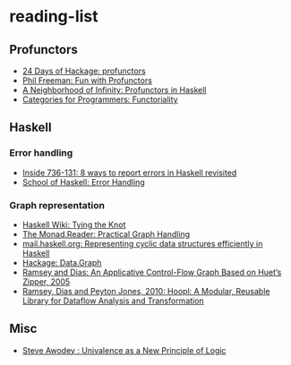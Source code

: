 # reading-list

## Profunctors
* [24 Days of Hackage: profunctors](https://ocharles.org.uk/blog/guest-posts/2013-12-22-24-days-of-hackage-profunctors.html)
* [Phil Freeman: Fun with Profunctors](https://www.youtube.com/watch?v=OJtGECfksds)
* [A Neighborhood of Infinity: Profunctors in Haskell](http://blog.sigfpe.com/2011/07/profunctors-in-haskell.html)
* [Categories for Programmers: Functoriality](https://bartoszmilewski.com/2015/02/03/functoriality/)

## Haskell

### Error handling
* [Inside 736-131: 8 ways to report errors in Haskell revisited](http://blog.ezyang.com/2011/08/8-ways-to-report-errors-in-haskell-revisited/)
* [School of Haskell: Error Handling](https://www.schoolofhaskell.com/school/starting-with-haskell/basics-of-haskell/10_Error_Handling)
### Graph representation

* [Haskell Wiki: Tying the Knot](https://wiki.haskell.org/Tying_the_Knot)
* [The Monad.Reader: Practical Graph Handling](https://wiki.haskell.org/The_Monad.Reader/Issue5/Practical_Graph_Handling)
* [mail.haskell.org: Representing cyclic data structures efficiently in Haskell](https://mail.haskell.org/pipermail/haskell-cafe/2003-July/004640.html)
* [Hackage: Data.Graph](https://hackage.haskell.org/package/containers-0.5.7.1/docs/Data-Graph.html)
* [Ramsey and Dias: An Applicative Control-Flow Graph
Based on Huet’s Zipper, 2005](http://www.cs.tufts.edu/~nr/pubs/zipcfg.pdf)
* [Ramsey, Dias and Peyton Jones, 2010: Hoopl: A Modular, Reusable Library for
Dataflow Analysis and Transformation](http://www.cs.tufts.edu/~nr/pubs/hoopl10.pdf)

## Misc
* [Steve Awodey
: Univalence as a New Principle of Logic](http://www.mathtube.org/lecture/video/univalence-new-principle-logic)
